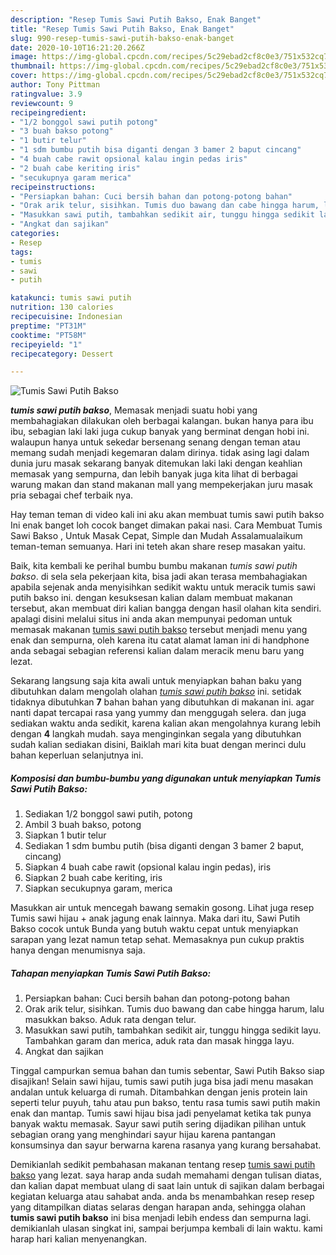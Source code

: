 ```yaml
---
description: "Resep Tumis Sawi Putih Bakso, Enak Banget"
title: "Resep Tumis Sawi Putih Bakso, Enak Banget"
slug: 990-resep-tumis-sawi-putih-bakso-enak-banget
date: 2020-10-10T16:21:20.266Z
image: https://img-global.cpcdn.com/recipes/5c29ebad2cf8c0e3/751x532cq70/tumis-sawi-putih-bakso-foto-resep-utama.jpg
thumbnail: https://img-global.cpcdn.com/recipes/5c29ebad2cf8c0e3/751x532cq70/tumis-sawi-putih-bakso-foto-resep-utama.jpg
cover: https://img-global.cpcdn.com/recipes/5c29ebad2cf8c0e3/751x532cq70/tumis-sawi-putih-bakso-foto-resep-utama.jpg
author: Tony Pittman
ratingvalue: 3.9
reviewcount: 9
recipeingredient:
- "1/2 bonggol sawi putih potong"
- "3 buah bakso potong"
- "1 butir telur"
- "1 sdm bumbu putih bisa diganti dengan 3 bamer 2 baput cincang"
- "4 buah cabe rawit opsional kalau ingin pedas iris"
- "2 buah cabe keriting iris"
- "secukupnya garam merica"
recipeinstructions:
- "Persiapkan bahan: Cuci bersih bahan dan potong-potong bahan"
- "Orak arik telur, sisihkan. Tumis duo bawang dan cabe hingga harum, lalu masukkan bakso. Aduk rata dengan telur."
- "Masukkan sawi putih, tambahkan sedikit air, tunggu hingga sedikit layu. Tambahkan garam dan merica, aduk rata dan masak hingga layu."
- "Angkat dan sajikan"
categories:
- Resep
tags:
- tumis
- sawi
- putih

katakunci: tumis sawi putih 
nutrition: 130 calories
recipecuisine: Indonesian
preptime: "PT31M"
cooktime: "PT58M"
recipeyield: "1"
recipecategory: Dessert

---
```



![Tumis Sawi Putih Bakso](https://img-global.cpcdn.com/recipes/5c29ebad2cf8c0e3/751x532cq70/tumis-sawi-putih-bakso-foto-resep-utama.jpg)

<b><i>tumis sawi putih bakso</i></b>, Memasak menjadi suatu hobi yang membahagiakan dilakukan oleh berbagai kalangan. bukan hanya para ibu ibu, sebagian laki laki juga cukup banyak yang berminat dengan hobi ini. walaupun hanya untuk sekedar bersenang senang dengan teman atau memang sudah menjadi kegemaran dalam dirinya. tidak asing lagi dalam dunia juru masak sekarang banyak ditemukan laki laki dengan keahlian memasak yang sempurna, dan lebih banyak juga kita lihat di berbagai warung makan dan stand makanan mall yang mempekerjakan juru masak pria sebagai chef terbaik nya.

Hay teman teman di video kali ini aku akan membuat tumis sawi putih bakso Ini enak banget loh cocok banget dimakan pakai nasi. Cara Membuat Tumis Sawi Bakso , Untuk Masak Cepat, Simple dan Mudah Assalamualaikum teman-teman semuanya. Hari ini teteh akan share resep masakan yaitu.

Baik, kita kembali ke perihal bumbu bumbu makanan <i>tumis sawi putih bakso</i>. di sela sela pekerjaan kita, bisa jadi akan terasa membahagiakan apabila sejenak anda menyisihkan sedikit waktu untuk meracik tumis sawi putih bakso ini. dengan kesuksesan kalian dalam membuat makanan tersebut, akan membuat diri kalian bangga dengan hasil olahan kita sendiri. apalagi disini melalui situs ini anda akan mempunyai pedoman untuk memasak makanan <u>tumis sawi putih bakso</u> tersebut menjadi menu yang enak dan sempurna, oleh karena itu catat alamat laman ini di handphone anda sebagai sebagian referensi kalian dalam meracik menu baru yang lezat.


Sekarang langsung saja kita awali untuk menyiapkan bahan baku yang dibutuhkan dalam mengolah olahan <u><i>tumis sawi putih bakso</i></u> ini. setidak tidaknya dibutuhkan <b>7</b> bahan bahan yang dibutuhkan di makanan ini. agar nanti dapat tercapai rasa yang yummy dan menggugah selera. dan juga sediakan waktu anda sedikit, karena kalian akan mengolahnya kurang lebih dengan <b>4</b> langkah mudah. saya menginginkan segala yang dibutuhkan sudah kalian sediakan disini, Baiklah mari kita buat dengan merinci dulu bahan keperluan selanjutnya ini.

<!--inarticleads1-->

##### Komposisi dan bumbu-bumbu yang digunakan untuk menyiapkan Tumis Sawi Putih Bakso:

1. Sediakan 1/2 bonggol sawi putih, potong
1. Ambil 3 buah bakso, potong
1. Siapkan 1 butir telur
1. Sediakan 1 sdm bumbu putih (bisa diganti dengan 3 bamer 2 baput, cincang)
1. Siapkan 4 buah cabe rawit (opsional kalau ingin pedas), iris
1. Siapkan 2 buah cabe keriting, iris
1. Siapkan secukupnya garam, merica


Masukkan air untuk mencegah bawang semakin gosong. Lihat juga resep Tumis sawi hijau + anak jagung enak lainnya. Maka dari itu, Sawi Putih Bakso cocok untuk Bunda yang butuh waktu cepat untuk menyiapkan sarapan yang lezat namun tetap sehat. Memasaknya pun cukup praktis hanya dengan menumisnya saja. 

<!--inarticleads2-->

##### Tahapan menyiapkan Tumis Sawi Putih Bakso:

1. Persiapkan bahan: Cuci bersih bahan dan potong-potong bahan
1. Orak arik telur, sisihkan. Tumis duo bawang dan cabe hingga harum, lalu masukkan bakso. Aduk rata dengan telur.
1. Masukkan sawi putih, tambahkan sedikit air, tunggu hingga sedikit layu. Tambahkan garam dan merica, aduk rata dan masak hingga layu.
1. Angkat dan sajikan


Tinggal campurkan semua bahan dan tumis sebentar, Sawi Putih Bakso siap disajikan! Selain sawi hijau, tumis sawi putih juga bisa jadi menu masakan andalan untuk keluarga di rumah. Ditambahkan dengan jenis protein lain seperti telur puyuh, tahu atau pun bakso, tentu rasa tumis sawi putih makin enak dan mantap. Tumis sawi hijau bisa jadi penyelamat ketika tak punya banyak waktu memasak. Sayur sawi putih sering dijadikan pilihan untuk sebagian orang yang menghindari sayur hijau karena pantangan konsumsinya dan sayur berwarna karena rasanya yang kurang bersahabat. 

Demikianlah sedikit pembahasan makanan tentang resep <u>tumis sawi putih bakso</u> yang lezat. saya harap anda sudah memahami dengan tulisan diatas, dan kalian dapat membuat ulang di saat lain untuk di sajikan dalam berbagai kegiatan keluarga atau sahabat anda. anda bs menambahkan resep resep yang ditampilkan diatas selaras dengan harapan anda, sehingga olahan <b>tumis sawi putih bakso</b> ini bisa menjadi lebih endess dan sempurna lagi. demikianlah ulasan singkat ini, sampai berjumpa kembali di lain waktu. kami harap hari kalian menyenangkan.
